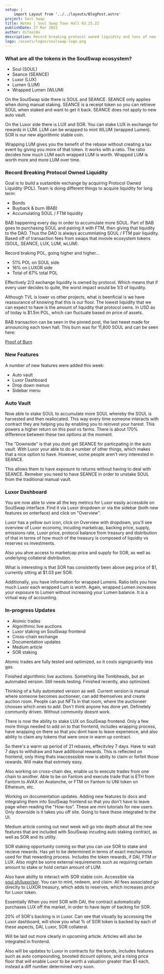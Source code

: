 ```yaml
---
setup: |
    import Layout from '../../layouts/BlogPost.astro'
project: Soul Swap
title: Notes | Soul Swap Town Hall 03.25.22
publishDate: 27 Mar 2022
author: difool0x
description: Record breaking protocol owned liquidity and tons of new features and updates! Get the download on this week's Soul Swap town hall!
logo: /assets/logos/soulswap-logo.png
---
```


### What are all the tokens in the SoulSwap ecosystem?

-   Soul (SOUL)
-   Seance (SEANCE)
-   Luxor (LUX)
-   Lumen (LUM)
-   Wrapped Lumen (WLUM)

On the SoulSwap side there is SOUL and SEANCE. SEANCE only applies when doing manual staking. SEANCE is a receipt token so you can retrieve SOUL when staked and want to get it back. SEANCE does not apply to new auto vault.

On the Luxor side there is LUX and SOR. You can stake LUX in exchange for rewards in LUM. LUM can be wrapped to mint WLUM (wrapped Lumen). SOR is our new algorithmic stable coin.

Wrapping LUM gives you the benefit of the rebase without creating a tax event by giving you more of that token. It works with a ratio. The ratio decides how much LUM each wrapped LUM is worth. Wrapped LUM is worth more and more LUM over time.

### Record Breaking Protocol Owned Liquidity

Goal is to build a sustainble exchange by acquiring Protocol Owned Liquidity (POL).
Team is doing different things to acquire liquidity for long term:

-   Bonds
-   Buyback & burn (BAB)
-   Accumulating SOUL / FTM liquidity

BAB happening every day in order to accumulate more SOUL. Part of BAB goes to purchasing SOUL and pairing it with FTM, then giving that liquidity to the DAO. Thus the DAO is always accummlating SOUL / FTM pair liquidity. Based off of transaction fees from swaps that invovle ecosystem tokens (SOUL, SEANCE, LUX, LUM, wLUM).

Record braking POL, going higher and higher...

-   51% POL on SOUL side
-   16% on LUXOR side
-   Total of 67% total POL

Effectively 2/3 exchange liquidity is owned by protocol. Which means that if every user decides to quite, the worst impact would be 1/3 of liquidity.

Although TVL is lower vs other projects, what is beenficial is we have reassurance of knowing that this is our floor. The lowest liquidity that we can expect to have is the amount of liquidity that protocol owns. In USD as of today is $1.5m POL, which can fluctuate based on price of assets.

BAB transaction can be seen in the pinned post, the last tweet made for announcing each town hall. This burn was for 11,800 SOUL and can be seen here:

[Proof of Burn](https://ftmscan.com/tx/0xc0d074220f420ffff8ccd0d747dfee7a2388901343049722d74ff51da1e488d1)

### New Features

A number of new features were added this week:

-   Auto vault
-   Luxor Dashboard
-   Drop down menus
-   Sidebar menu

### Auto Vault

Now able to stake SOUL to accumulate more SOUL whereby the SOUL is harvested and then reallocated. This way every time someone interacts with contract they are helping you by enabling you to reinvest your harest. This powers a higher return on this pool vs farms. There is about 170% difference between these two options at the moment.

The "Downside" is that you dont get SEANCE for particpating in the auto vault. With Luxor your able to do a number of other things, which makes that a nice option to have. However, some people aren't very interested in SEANCE.

This allows them to have exposure to returns without having to deal with SEANCE. Remeber you need to have SEANCE in order to unstake SOUL from the traditional manual vault.

### Luxor Dashboard

You are now able to view all the key metrics for Luxor easily accessbile on SoulSwap interface. Find it via Luxor dropdown or via the sidebar (both new features on onterface) and click on "Overview".

Luxor has a yellow sun icon, click on Overview with dropdown, you'll see overview of Luxor economy, incuding marketcap, backing price, supply, emissions rate, Luxor price, protocol balance from treasury and distribution of that in terms of how much of the treasury is composed of liquidty vs reserves vs investments.

Also you ahve access to marketcap price and supply for SOR, as well as underlying collateral distribution.

What is interesting is that SOR has consistently been above peg price of $1, currently sitting at $1.03 per SOR.

Additionally, you have information for wrapped Lumens. Ratio tells you how much Luxor each wrapped Lum is worth. Again, wrapped Lumen increases your exposure to Lumen without increasing your Lumen balance. It is a virtual way of accounting.

### In-progress Updates

-   Atomic trades
-   Algorithmic live auctions
-   Luxor staking on SoulSwap frontend
-   Cross-chain exchange
-   Documentation updates
-   Medium article
-   SOR staking

Atomic trades are fully tested and optimized, so it costs signigicantly less gas.

Finished algorithmic live auctions. Something like Tombheads, but an automated version. Still needs testing. Finished recently, also optimized.

Thinking of a fully automated version as well. Current version is manual where someone becomes auctioneer, can add themselves and create auction room. People can put NFTs in that room, where the auctioneer chooses which ones to add. Don't think anyone has done yet. Definetely community driven. Without community doesnt work.

There is now the ability to stake LUX on SoulSwap frontend. Only a few more things needed to add on to that frontend, includes wrapping process, have wrapping on there so that you dont have to leave experience, and also ability to claim any tokens that were once in warm up contract.

So there's a warm up period of 21 rebases, effecitvley 7 days. Have to wait 7 days to withdraw and have additional rewards. This is reflected on frontend, only thing thats inaccesssible now is abilty to claim or forfeit those rewards. Will make that extrmely easy.

Also working on cross-chain dex, enable us to execute trades from one chain to another. Able to be on Fantom and execute trade that is ETH from Fantom to AVAX on Avalanche, or FTM on Fantom to UNI token on Ethereum, etc.

Working on documentation updates. Adding new features to docs and integrating them into SoulSwap frontend so that you don't have to leave page when reading the "How-tos". These are mini tutorials for new users. Only downside is it takes you off site. Going to have these integrated to the UI.

Medium article coming out next week will go into depth about all the new features that are included with SoulSwap incuding auto staking contract, as well as SOR and its utility.

SOR staking opportunity coming so that you can use SOR to stake and recieve rewards. Has yet to be determined in terms of exact mechanisms used for that rewarding process. Includes the token rewards, if DAI, FTM or LUX. Also might be some external requirements such as requiring certain amount to stake or hold certain amount of LUM.

Also have ability to interact with SOR stable coin. Accessible via [soul.sh/luxor/sor](soul.sh/luxor/sor). You can to mint, redeem, and claim. All fees associated go direclty to LUXOR treasury, which adds to reserves, which increases price for Luxor token.

Essentially When you mint SOR with DAI, the contract automatically purchases LUX off the market, in order to have layer of backing for SOR.

20% of SOR's backing is in Luxor. Can see that visually by accessing the Luxor dashboard, will show you what % of SOR token is backed by each of these aspects, DAI, Luxor, SOR collateral.

Will be laid out more clearly in upcoming article. Articles will also be integrated in frontend.

Also will be updates to Luxor in contracts for the bonds, includes features such as auto compounding, boosted dicount options, and a rising price floor that will enable Luxor to be worth a valuation greater than $1 each, instead a diff number determined very soon.
